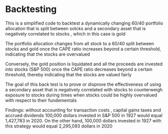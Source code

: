 # Backtesting

This is a simplified code to backtest a dynamically changing 60/40 portfolio allocation that is split between sotcks and a secondary asset that is negatively correlated to stocks , which in this case is gold

The portfolio allocation changes from all stock to a 60/40 split between stocks and gold once the CAPE ratio increases beyond a certain threshold, indicating that the stocks are overvalued

Conversely, the gold position is liquidated and all the proceeds are invested into stocks (S&P 500) once the CAPE ratio decreases beyond a certain threshold, thereby indicating that the stocks are valued fairly 

The goal of this back test is to prove or disprove the effectiveness of using a secondary asset that is negatively correlated with stocks to counterweigh exposure to stocks during times when stocks could be highly overvalued with respect to their fundementals



Findings: 
without accounting for transaction costs , capital gains taxes and accrued dividends 100,000 dollars invested in S&P 500 in 1927  would equal 1,427,783 in 2020. On the other hand, 100,000 dollars invested in 1927 with this strategy would equal 2,295,093 dollars in 2020 




